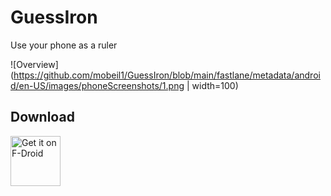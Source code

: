 # GuessIron

Use your phone as a ruler

![Overview](https://github.com/mobeil1/GuessIron/blob/main/fastlane/metadata/android/en-US/images/phoneScreenshots/1.png | width=100)

## Download

[<img src="https://f-droid.org/badge/get-it-on.png" alt="Get it on F-Droid" height="80">](https://f-droid.org/app/de.indie42.guessiron)
